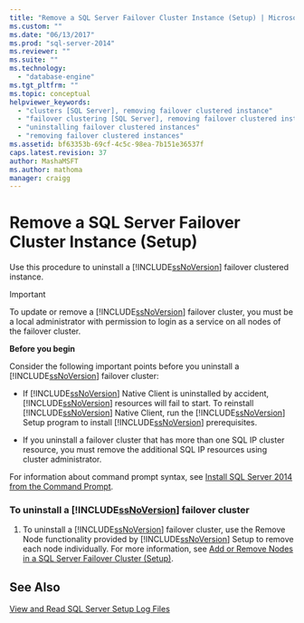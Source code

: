 ```yaml
---
title: "Remove a SQL Server Failover Cluster Instance (Setup) | Microsoft Docs"
ms.custom: ""
ms.date: "06/13/2017"
ms.prod: "sql-server-2014"
ms.reviewer: ""
ms.suite: ""
ms.technology: 
  - "database-engine"
ms.tgt_pltfrm: ""
ms.topic: conceptual
helpviewer_keywords: 
  - "clusters [SQL Server], removing failover clustered instance"
  - "failover clustering [SQL Server], removing failover clustered instance"
  - "uninstalling failover clustered instances"
  - "removing failover clustered instances"
ms.assetid: bf63353b-69cf-4c5c-98ea-7b151e36537f
caps.latest.revision: 37
author: MashaMSFT
ms.author: mathoma
manager: craigg
---
```

# Remove a SQL Server Failover Cluster Instance (Setup)
  Use this procedure to uninstall a [!INCLUDE[ssNoVersion](../../../includes/ssnoversion-md.md)] failover clustered instance.  
  
> [!IMPORTANT]  
>  To update or remove a [!INCLUDE[ssNoVersion](../../../includes/ssnoversion-md.md)] failover cluster, you must be a local administrator with permission to login as a service on all nodes of the failover cluster.  
  
 **Before you begin**  
  
 Consider the following important points before you uninstall a [!INCLUDE[ssNoVersion](../../../includes/ssnoversion-md.md)] failover cluster:  
  
-   If [!INCLUDE[ssNoVersion](../../../includes/ssnoversion-md.md)] Native Client is uninstalled by accident, [!INCLUDE[ssNoVersion](../../../includes/ssnoversion-md.md)] resources will fail to start. To reinstall [!INCLUDE[ssNoVersion](../../../includes/ssnoversion-md.md)] Native Client, run the [!INCLUDE[ssNoVersion](../../../includes/ssnoversion-md.md)] Setup program to install [!INCLUDE[ssNoVersion](../../../includes/ssnoversion-md.md)] prerequisites.  
  
-   If you uninstall a failover cluster that has more than one SQL IP cluster resource, you must remove the additional SQL IP resources using cluster administrator.  
  
 For information about command prompt syntax, see [Install SQL Server 2014 from the Command Prompt](../../../database-engine/install-windows/install-sql-server-from-the-command-prompt.md).  
  
### To uninstall a [!INCLUDE[ssNoVersion](../../../includes/ssnoversion-md.md)] failover cluster  
  
1.  To uninstall a [!INCLUDE[ssNoVersion](../../../includes/ssnoversion-md.md)] failover cluster, use the Remove Node functionality provided by [!INCLUDE[ssNoVersion](../../../includes/ssnoversion-md.md)] Setup to remove each node individually. For more information, see [Add or Remove Nodes in a SQL Server Failover Cluster &#40;Setup&#41;](add-or-remove-nodes-in-a-sql-server-failover-cluster-setup.md).  
  
## See Also  
 [View and Read SQL Server Setup Log Files](../../../database-engine/install-windows/view-and-read-sql-server-setup-log-files.md)  
  
  
